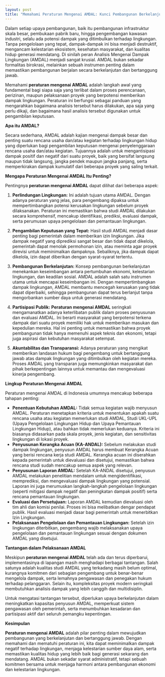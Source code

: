 ```yaml
---
layout: post
title: "Memahami Peraturan Mengenai AMDAL: Kunci Pembangunan Berkelanjutan"
---
```


Dalam setiap upaya pembangunan, baik itu pembangunan infrastruktur skala besar, pembukaan pabrik baru, hingga pengembangan kawasan industri, selalu ada potensi dampak yang ditimbulkan terhadap lingkungan. Tanpa pengelolaan yang tepat, dampak-dampak ini bisa menjadi destruktif, mengancam kelestarian ekosistem, kesehatan masyarakat, dan kualitas hidup generasi mendatang. Di sinilah peran Analisis Mengenai Dampak Lingkungan (AMDAL) menjadi sangat krusial. AMDAL bukan sekadar formalitas birokrasi, melainkan sebuah instrumen penting dalam memastikan pembangunan berjalan secara berkelanjutan dan bertanggung jawab.

Memahami **peraturan mengenai AMDAL** adalah langkah awal yang fundamental bagi siapa saja yang terlibat dalam proses perencanaan, perizinan, maupun pelaksanaan proyek yang berpotensi memberikan dampak lingkungan. Peraturan ini berfungsi sebagai panduan yang mengarahkan bagaimana analisis tersebut harus dilakukan, apa saja yang perlu dikaji, dan bagaimana hasil analisis tersebut digunakan untuk pengambilan keputusan.

**Apa itu AMDAL?**

Secara sederhana, AMDAL adalah kajian mengenai dampak besar dan penting suatu rencana usaha dan/atau kegiatan terhadap lingkungan hidup yang diperlukan bagi pengambilan keputusan mengenai penyelenggaraan rencana usaha dan/atau kegiatan. Tujuannya adalah untuk mengantisipasi dampak positif dan negatif dari suatu proyek, baik yang bersifat langsung maupun tidak langsung, jangka pendek maupun jangka panjang, serta memperkirakan dampak kumulatif dari beberapa proyek yang saling terkait.

**Mengapa Peraturan Mengenai AMDAL Itu Penting?**

Pentingnya **peraturan mengenai AMDAL** dapat dilihat dari beberapa aspek:

1.  **Perlindungan Lingkungan:** Ini adalah tujuan utama AMDAL. Dengan adanya peraturan yang jelas, para pengembang dipaksa untuk mempertimbangkan potensi kerusakan lingkungan sebelum proyek dilaksanakan. Peraturan ini memastikan bahwa studi AMDAL dilakukan secara komprehensif, mencakup identifikasi, prediksi, evaluasi dampak, serta perumusan upaya pengelolaan dan pemantauan lingkungan.

2.  **Pengambilan Keputusan yang Tepat:** Hasil studi AMDAL menjadi dasar penting bagi pemerintah dalam memberikan izin lingkungan. Jika dampak negatif yang diprediksi sangat besar dan tidak dapat dikelola, pemerintah dapat menolak permohonan izin, atau meminta agar proyek direvisi untuk meminimalkan dampaknya. Sebaliknya, jika dampak dapat dikelola, izin dapat diberikan dengan syarat-syarat tertentu.

3.  **Pembangunan Berkelanjutan:** Konsep pembangunan berkelanjutan menekankan keseimbangan antara pertumbuhan ekonomi, kelestarian lingkungan, dan keadilan sosial. AMDAL adalah salah satu instrumen utama untuk mencapai keseimbangan ini. Dengan mempertimbangkan dampak lingkungan, AMDAL membantu mencegah kerusakan yang tidak dapat diperbaiki, sehingga pembangunan dapat terus berlanjut tanpa mengorbankan sumber daya untuk generasi mendatang.

4.  **Partisipasi Publik:** **Peraturan mengenai AMDAL** seringkali mengamanatkan adanya keterlibatan publik dalam proses penyusunan dan evaluasi AMDAL. Ini berarti masyarakat yang berpotensi terkena dampak dari suatu proyek memiliki hak untuk memberikan masukan dan kepedulian mereka. Hal ini penting untuk memastikan bahwa proyek pembangunan tidak hanya memenuhi aspek teknis dan ekonomi, tetapi juga aspirasi dan kebutuhan masyarakat setempat.

5.  **Akuntabilitas dan Transparansi:** Adanya peraturan yang mengikat memberikan landasan hukum bagi pengembang untuk bertanggung jawab atas dampak lingkungan yang ditimbulkan oleh kegiatan mereka. Proses AMDAL yang transparan juga memungkinkan masyarakat dan pihak berkepentingan lainnya untuk memantau dan mengevaluasi kinerja pengembang.

**Lingkup Peraturan Mengenai AMDAL**

Peraturan mengenai AMDAL di Indonesia umumnya mencakup beberapa tahapan penting:

*   **Penentuan Kebutuhan AMDAL:** Tidak semua kegiatan wajib menyusun AMDAL. Peraturan menetapkan kriteria untuk menentukan apakah suatu rencana usaha atau kegiatan memerlukan studi AMDAL, Studi UKL-UPL (Upaya Pengelolaan Lingkungan Hidup dan Upaya Pemantauan Lingkungan Hidup), atau bahkan tidak memerlukan keduanya. Kriteria ini biasanya didasarkan pada skala proyek, jenis kegiatan, dan sensitivitas lingkungan di lokasi proyek.
*   **Penyusunan Kerangka Acuan (KA-ANDAL):** Sebelum melakukan studi dampak lingkungan, penyusun AMDAL harus membuat Kerangka Acuan yang berisi rencana kerja studi AMDAL. Kerangka acuan ini diserahkan kepada pemerintah untuk dievaluasi dan disetujui, memastikan bahwa rencana studi sudah mencakup semua aspek yang relevan.
*   **Penyusunan Laporan AMDAL:** Setelah KA-ANDAL disetujui, penyusun AMDAL melakukan penelitian mendalam untuk mengidentifikasi, memprediksi, dan mengevaluasi dampak lingkungan yang potensial. Laporan ini juga merumuskan langkah-langkah pengelolaan lingkungan (seperti mitigasi dampak negatif dan peningkatan dampak positif) serta rencana pemantauan lingkungan.
*   **Evaluasi dan Persetujuan:** Laporan AMDAL kemudian dievaluasi oleh tim ahli dan komisi penilai. Proses ini bisa melibatkan dengar pendapat publik. Hasil evaluasi menjadi dasar bagi pemerintah untuk menerbitkan Izin Lingkungan.
*   **Pelaksanaan Pengelolaan dan Pemantauan Lingkungan:** Setelah izin lingkungan diterbitkan, pengembang wajib melaksanakan upaya pengelolaan dan pemantauan lingkungan sesuai dengan dokumen AMDAL yang disetujui.

**Tantangan dalam Pelaksanaan AMDAL**

Meskipun **peraturan mengenai AMDAL** telah ada dan terus diperbarui, implementasinya di lapangan masih menghadapi berbagai tantangan. Salah satunya adalah kualitas studi AMDAL yang terkadang masih belum optimal, kurangnya komitmen dari sebagian pengembang untuk benar-benar mengelola dampak, serta lemahnya pengawasan dan penegakan hukum terhadap pelanggaran. Selain itu, kompleksitas proyek modern seringkali membutuhkan analisis dampak yang lebih canggih dan multidisiplin.

Untuk mengatasi tantangan tersebut, diperlukan upaya berkelanjutan dalam meningkatkan kapasitas penyusun AMDAL, memperkuat sistem pengawasan oleh pemerintah, serta menumbuhkan kesadaran dan partisipasi aktif dari seluruh pemangku kepentingan.

**Kesimpulan**

**Peraturan mengenai AMDAL** adalah pilar penting dalam mewujudkan pembangunan yang berkelanjutan dan bertanggung jawab. Dengan memahami dan mematuhi peraturan ini, kita dapat meminimalkan dampak negatif terhadap lingkungan, menjaga kelestarian sumber daya alam, serta memastikan kualitas hidup yang lebih baik bagi generasi sekarang dan mendatang. AMDAL bukan sekadar syarat administratif, tetapi sebuah komitmen bersama untuk menjaga harmoni antara pembangunan ekonomi dan kelestarian lingkungan.
